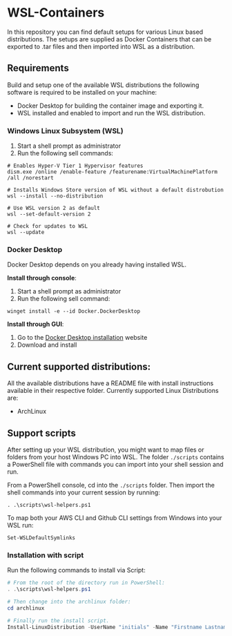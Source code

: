 # WSL-Containers

In this repository you can find default setups for various Linux based distributions.
The setups are supplied as Docker Containers that can be exported to .tar files and then imported into WSL as a distribution.

## Requirements

Build and setup one of the available WSL distributions the following software is required to be installed on your machine:

* Docker Desktop for building the container image and exporting it.
* WSL installed and enabled to import and run the WSL distribution.

### Windows Linux Subsystem (WSL)

1. Start a shell prompt as administrator
2. Run the following sell commands:

```console
# Enables Hyper-V Tier 1 Hypervisor features
dism.exe /online /enable-feature /featurename:VirtualMachinePlatform /all /norestart

# Installs Windows Store version of WSL without a default distrobution
wsl --install --no-distribution

# Use WSL version 2 as default
wsl --set-default-version 2

# Check for updates to WSL
wsl --update
```

### Docker Desktop

Docker Desktop depends on you already having installed WSL.

**Install through console**:

1. Start a shell prompt as administrator
2. Run the following sell command:

```console
winget install -e --id Docker.DockerDesktop
```

**Install through GUI**:

1. Go to the [Docker Desktop installation][DockerDesktop] website
2. Download and install

## Current supported distributions:

All the available distributions have a README file with install instructions available in their respective folder.
Currently supported Linux Distributions are:

* ArchLinux

## Support scripts

After setting up your WSL distribution, you might want to map files or folders from your host Windows PC into WSL.
The folder `./scripts` contains a PowerShell file with commands you can import into your shell session and run.

From a PowerShell console, cd into the `./scripts` folder.
Then import the shell commands into your current session by running:

```console
. .\scripts\wsl-helpers.ps1
```

To map both your AWS CLI and Github CLI settings from Windows into your WSL run:

```console
Set-WSLDefaultSymlinks
```

### Installation with script

Run the following commands to install via Script:

```powershell
# From the root of the directory run in PowerShell:
. .\scripts\wsl-helpers.ps1

# Then change into the archlinux folder:
cd archlinux

# Finally run the install script.
Install-LinuxDistribution -UserName "initials" -Name "Firstname Lastname" -Email "mail@domain.tld" -LinuxDistroName ArchLinux
```

[AboutWSL]: https://docs.microsoft.com/en-us/windows/wsl/about
[DockerDesktop]: https://docs.docker.com/desktop/install/windows-install/
